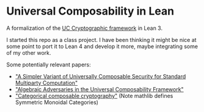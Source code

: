 
# Universal Composability in Lean

A formalization of the [UC Cryptographic framework](https://eprint.iacr.org/2000/067.pdf) in Lean 3.

I started this repo as a class project. I have been thinking it might be nice at some point to port it to Lean 4 and develop it more, maybe integrating some of my other work.

Some potentially relevant papers:

* ["A Simpler Variant of Universally Composable Security for Standard Multiparty Computation"](https://eprint.iacr.org/2014/553.pdf)
* ["Algebraic Adversaries in the Universal Composability Framework"](https://eprint.iacr.org/2021/1218)
* ["Categorical composable cryptography"](https://arxiv.org/pdf/2208.13232.pdf) (Note mathlib defines Symmetric Monoidal Categories)


